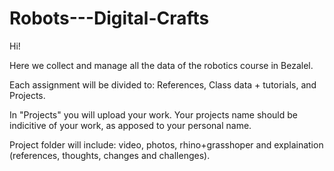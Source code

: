# Robots---Digital-Crafts

Hi!

Here we collect and manage all the data of the robotics course in Bezalel.

Each assignment will be divided to: References, Class data + tutorials, and Projects.

In "Projects" you will upload your work. Your projects name should be indicitive of your work, as apposed to your personal name. 

Project folder will include: video, photos, rhino+grasshoper and explaination (references, thoughts, changes and challenges).

